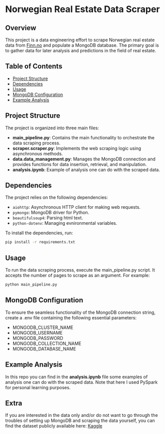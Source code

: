 # Norwegian Real Estate Data Scraper

## Overview

This project is a data engineering effort to scrape Norwegian real estate data from [Finn.no](https://www.finn.no) and populate a MongoDB database. The primary goal is to gather data for later analysis and predictions in the field of real estate.

## Table of Contents

- [Project Structure](#project-structure)
- [Dependencies](#dependencies)
- [Usage](#usage)
- [MongoDB Configuration](#mongodb-configuration)
- [Example Analysis](#example-analysis)

## Project Structure

The project is organized into three main files:

- **main_pipeline.py**: Contains the main functionality to orchestrate the data scraping process.
- **scraper.scraper.py**: Implements the web scraping logic using asynchronous methods.
- **data.data_management.py**: Manages the MongoDB connection and provides functions for data insertion, retrieval, and manipulation.
- **analysis.ipynb**: Example of analysis one can do with the scraped data. 

## Dependencies

The project relies on the following dependencies:

- `aiohttp`: Asynchronous HTTP client for making web requests.
- `pymongo`: MongoDB driver for Python.
- `beautifulsoup4`: Parsing html text.
- `python-dotenv`: Managing evnironmental variables.

To install the dependencies, run:

```bash
pip install -r requirements.txt
```

## Usage

To run the data scraping process, execute the main_pipeline.py script. It accepts the number of pages to scrape as an argument. For example:

```bash
python main_pipeline.py
```

## MongoDB Configuration

To ensure the seamless functionality of the MongoDB connection string, create a .env file containing the following essential parameters:

- MONGODB_CLUSTER_NAME 
- MONGODB_USERNAME
- MONGODB_PASSWORD 
- MONGODB_COLLECTION_NAME
- MONGODB_DATABASE_NAME 

## Example Analysis

In this repo you can find in the **analysis.ipynb** file some examples of analysis one can do with the scraped data.
Note that here I used PySpark for personal learning purposes. 

## Extra

If you are interested in the data only and/or do not want to go through the troubles of setting up MongoDB and scraping the data yourself, you can find the dataset publicly available here:
[Kaggle](https://www.kaggle.com/datasets/gasperandrian/norwegian-real-estate-ad-scraped-data-from-finn-no)